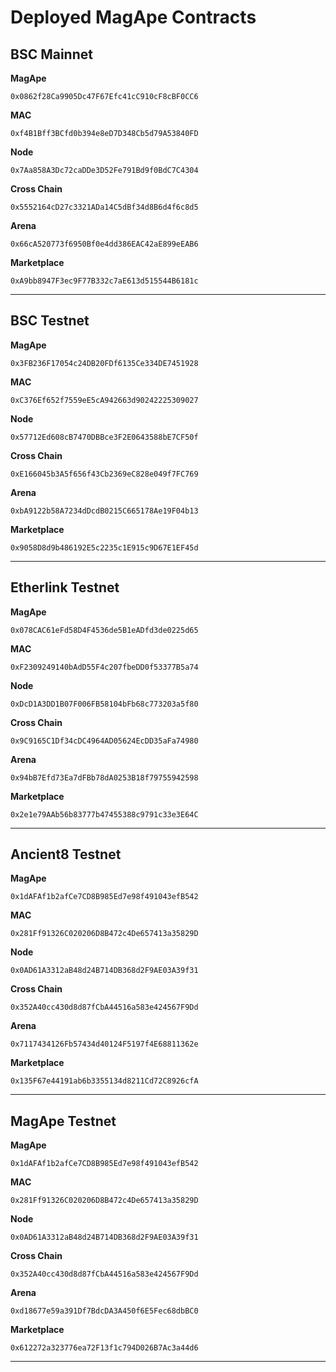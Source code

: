 # Deployed MagApe Contracts


## BSC Mainnet

**MagApe**
```
0x0862f28Ca9905Dc47F67Efc41cC910cF8cBF0CC6
```
**MAC** 
```
0xf4B1Bff3BCfd0b394e8eD7D348Cb5d79A53840FD
```
**Node**
```
0x7Aa858A3Dc72caDDe3D52Fe791Bd9f0BdC7C4304
```
**Cross Chain** 
```
0x5552164cD27c3321ADa14C5dBf34d8B6d4f6c8d5
```
**Arena**
```
0x66cA520773f6950Bf0e4dd386EAC42aE899eEAB6
```
**Marketplace**
```
0xA9bb8947F3ec9F77B332c7aE613d515544B6181c
```

---

## BSC Testnet

**MagApe**
```
0x3FB236F17054c24DB20FDf6135Ce334DE7451928
```
**MAC**
```
0xC376Ef652f7559eE5cA942663d90242225309027
```
**Node** 
```
0x57712Ed608cB7470DBBce3F2E0643588bE7CF50f
```
**Cross Chain** 
```
0xE166045b3A5f656f43Cb2369eC828e049f7FC769
```
**Arena**
```
0xbA9122b58A7234dDcdB0215C665178Ae19F04b13
```
**Marketplace** 
```
0x9058D8d9b486192E5c2235c1E915c9D67E1EF45d
```

---

## Etherlink Testnet

**MagApe**
```
0x078CAC61eFd58D4F4536de5B1eADfd3de0225d65
```
**MAC**
```
0xF2309249140bAdD55F4c207fbeDD0f53377B5a74
```
**Node** 
```
0xDcD1A3DD1B07F006FB58104bFb68c773203a5f80
```
**Cross Chain** 
```
0x9C9165C1Df34cDC4964AD05624EcDD35aFa74980
```
**Arena**
```
0x94bB7Efd73Ea7dFBb78dA0253B18f79755942598
```
**Marketplace** 
```
0x2e1e79AAb56b83777b47455388c9791c33e3E64C
```

---

## Ancient8 Testnet

**MagApe**
```
0x1dAFAf1b2afCe7CD8B985Ed7e98f491043efB542
```
**MAC**
```
0x281Ff91326C020206D8B472c4De657413a35829D
```
**Node** 
```
0x0AD61A3312aB48d24B714DB368d2F9AE03A39f31
```
**Cross Chain** 
```
0x352A40cc430d8d87fCbA44516a583e424567F9Dd
```
**Arena**
```
0x7117434126Fb57434d40124F5197f4E68811362e
```
**Marketplace** 
```
0x135F67e44191ab6b3355134d8211Cd72C8926cfA
```

---

## MagApe Testnet

**MagApe**
```
0x1dAFAf1b2afCe7CD8B985Ed7e98f491043efB542
```
**MAC**
```
0x281Ff91326C020206D8B472c4De657413a35829D
```
**Node** 
```
0x0AD61A3312aB48d24B714DB368d2F9AE03A39f31
```
**Cross Chain** 
```
0x352A40cc430d8d87fCbA44516a583e424567F9Dd
```
**Arena**
```
0xd18677e59a391Df7BdcDA3A450f6E5Fec68dbBC0
```
**Marketplace** 
```
0x612272a323776ea72F13f1c794D026B7Ac3a44d6
```

---
